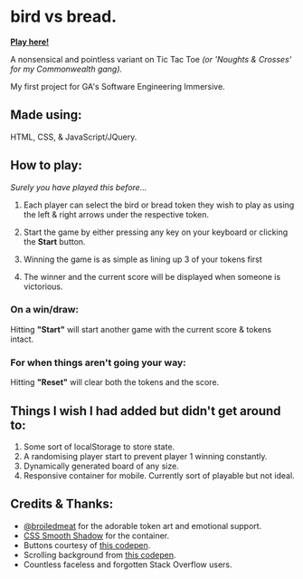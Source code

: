 # bird vs bread.

**[Play here!](https://sarahjune85.github.io/project0/)**

A nonsensical and pointless variant on Tic Tac Toe _(or 'Noughts & Crosses' for my Commonwealth gang)._

My first project for GA's Software Engineering Immersive.

## Made using:

HTML, CSS, & JavaScript/JQuery.

## How to play:

_Surely you have played this before..._

1. Each player can select the bird or bread token they wish to play as using the left & right arrows under the respective token.

1. Start the game by either pressing any key on your keyboard or clicking the **Start** button.

1. Winning the game is as simple as lining up 3 of your tokens first

1. The winner and the current score will be displayed when someone is victorious.

### On a win/draw:

Hitting **"Start"** will start another game with the current score & tokens intact.

### For when things aren't going your way:

Hitting **"Reset"** will clear both the tokens and the score.

## Things I wish I had added but didn't get around to:

1. Some sort of localStorage to store state.
2. A randomising player start to prevent player 1 winning constantly.
3. Dynamically generated board of any size.
4. Responsive container for mobile. Currently sort of playable but not ideal.

## Credits & Thanks:

- [@broiledmeat](https://github.com/broiledmeat) for the adorable token art and emotional support.
- [CSS Smooth Shadow](https://shadows.brumm.af/) for the container.
- Buttons courtesy of [this codepen](https://codepen.io/joebocock/pen/ZEWoMPb).
- Scrolling background from [this codepen](https://codepen.io/alanvitek/pen/VjrAXg).
- Countless faceless and forgotten Stack Overflow users.
